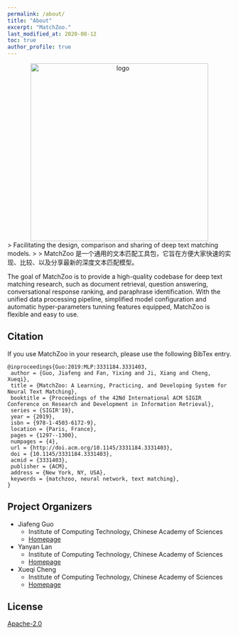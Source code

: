 ```yaml
---
permalink: /about/
title: "About"
excerpt: "MatchZoo."
last_modified_at: 2020-08-12
toc: true
author_profile: true
---
```


<div align='center'>
<img src="https://github.com/NTMC-Community/MatchZoo-py/blob/master/artworks/matchzoo-logo.png?raw=true" width = "400"  alt="logo" align="center" />
</div>
> Facilitating the design, comparison and sharing of deep text matching models.
>
> MatchZoo 是一个通用的文本匹配工具包，它旨在方便大家快速的实现、比较、以及分享最新的深度文本匹配模型。

The goal of MatchZoo is to provide a high-quality codebase for deep text matching research, such as document retrieval, question answering, conversational response ranking, and paraphrase identification. With the unified data processing pipeline, simplified model configuration and automatic hyper-parameters tunning features equipped, MatchZoo is flexible and easy to use.

## Citation

If you use MatchZoo in your research, please use the following BibTex entry.

  ```
  @inproceedings{Guo:2019:MLP:3331184.3331403,
   author = {Guo, Jiafeng and Fan, Yixing and Ji, Xiang and Cheng, Xueqi},
   title = {MatchZoo: A Learning, Practicing, and Developing System for Neural Text Matching},
   booktitle = {Proceedings of the 42Nd International ACM SIGIR Conference on Research and Development in Information Retrieval},
   series = {SIGIR'19},
   year = {2019},
   isbn = {978-1-4503-6172-9},
   location = {Paris, France},
   pages = {1297--1300},
   numpages = {4},
   url = {http://doi.acm.org/10.1145/3331184.3331403},
   doi = {10.1145/3331184.3331403},
   acmid = {3331403},
   publisher = {ACM},
   address = {New York, NY, USA},
   keywords = {matchzoo, neural network, text matching},
  } 
  ```

## Project Organizers

- Jiafeng Guo
  * Institute of Computing Technology, Chinese Academy of Sciences
  * [Homepage](http://www.bigdatalab.ac.cn/~gjf/)
- Yanyan Lan
  * Institute of Computing Technology, Chinese Academy of Sciences
  * [Homepage](http://www.bigdatalab.ac.cn/~lanyanyan/)
- Xueqi Cheng
  * Institute of Computing Technology, Chinese Academy of Sciences
  * [Homepage](http://www.bigdatalab.ac.cn/~cxq/)
  
    

## License

[Apache-2.0](https://opensource.org/licenses/Apache-2.0)